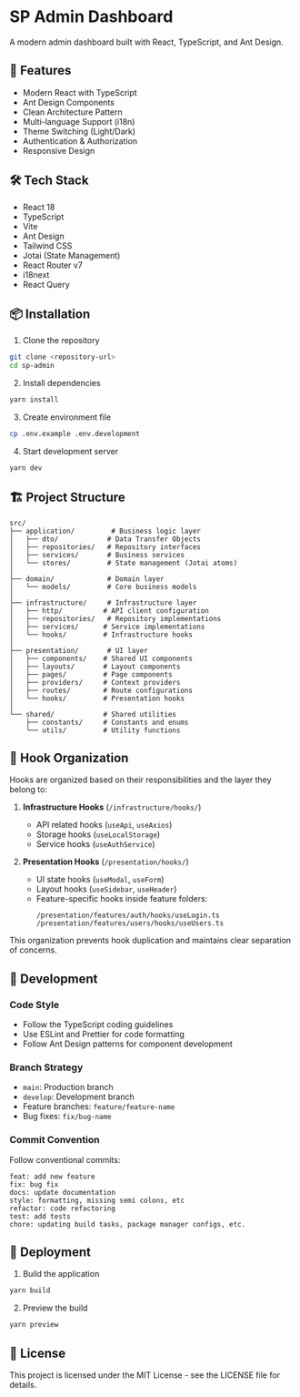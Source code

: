 # SP Admin Dashboard

A modern admin dashboard built with React, TypeScript, and Ant Design.

## 🚀 Features

- Modern React with TypeScript
- Ant Design Components
- Clean Architecture Pattern
- Multi-language Support (i18n)
- Theme Switching (Light/Dark)
- Authentication & Authorization
- Responsive Design

## 🛠 Tech Stack

- React 18
- TypeScript
- Vite
- Ant Design
- Tailwind CSS
- Jotai (State Management)
- React Router v7
- i18next
- React Query

## 📦 Installation

1. Clone the repository
```bash
git clone <repository-url>
cd sp-admin
```

2. Install dependencies
```bash
yarn install
```

3. Create environment file
```bash
cp .env.example .env.development
```

4. Start development server
```bash
yarn dev
```

## 🏗 Project Structure

```
src/
├── application/         # Business logic layer
│   ├── dto/            # Data Transfer Objects
│   ├── repositories/   # Repository interfaces
│   ├── services/       # Business services
│   └── stores/         # State management (Jotai atoms)
│
├── domain/             # Domain layer
│   └── models/         # Core business models
│
├── infrastructure/     # Infrastructure layer
│   ├── http/          # API client configuration
│   ├── repositories/   # Repository implementations
│   ├── services/      # Service implementations
│   └── hooks/         # Infrastructure hooks
│
├── presentation/       # UI layer
│   ├── components/    # Shared UI components
│   ├── layouts/       # Layout components
│   ├── pages/         # Page components
│   ├── providers/     # Context providers
│   ├── routes/        # Route configurations
│   └── hooks/         # Presentation hooks
│
└── shared/            # Shared utilities
    ├── constants/     # Constants and enums
    └── utils/         # Utility functions
```

## 🎣 Hook Organization

Hooks are organized based on their responsibilities and the layer they belong to:

1. **Infrastructure Hooks** (`/infrastructure/hooks/`)
   - API related hooks (`useApi`, `useAxios`)
   - Storage hooks (`useLocalStorage`)
   - Service hooks (`useAuthService`)

2. **Presentation Hooks** (`/presentation/hooks/`)
   - UI state hooks (`useModal`, `useForm`)
   - Layout hooks (`useSidebar`, `useHeader`)
   - Feature-specific hooks inside feature folders:
     ```
     /presentation/features/auth/hooks/useLogin.ts
     /presentation/features/users/hooks/useUsers.ts
     ```

This organization prevents hook duplication and maintains clear separation of concerns.

## 🔧 Development

### Code Style
- Follow the TypeScript coding guidelines
- Use ESLint and Prettier for code formatting
- Follow Ant Design patterns for component development

### Branch Strategy
- `main`: Production branch
- `develop`: Development branch
- Feature branches: `feature/feature-name`
- Bug fixes: `fix/bug-name`

### Commit Convention
Follow conventional commits:
```
feat: add new feature
fix: bug fix
docs: update documentation
style: formatting, missing semi colons, etc
refactor: code refactoring
test: add tests
chore: updating build tasks, package manager configs, etc.
```

## 🚀 Deployment

1. Build the application
```bash
yarn build
```

2. Preview the build
```bash
yarn preview
```

## 📝 License

This project is licensed under the MIT License - see the LICENSE file for details.